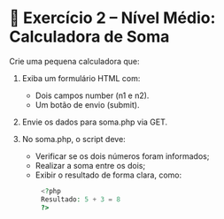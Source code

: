 # 🧠 Exercício 2 – Nível Médio: Calculadora de Soma

Crie uma pequena calculadora que:  

1. Exiba um formulário HTML com:
   - Dois campos number (n1 e n2).
   - Um botão de envio (submit).  

2. Envie os dados para soma.php via GET.  

3. No soma.php, o script deve:
   - Verificar se os dois números foram informados;
   - Realizar a soma entre os dois;
   - Exibir o resultado de forma clara, como:

```php
        <?php
        Resultado: 5 + 3 = 8
        ?>
```
